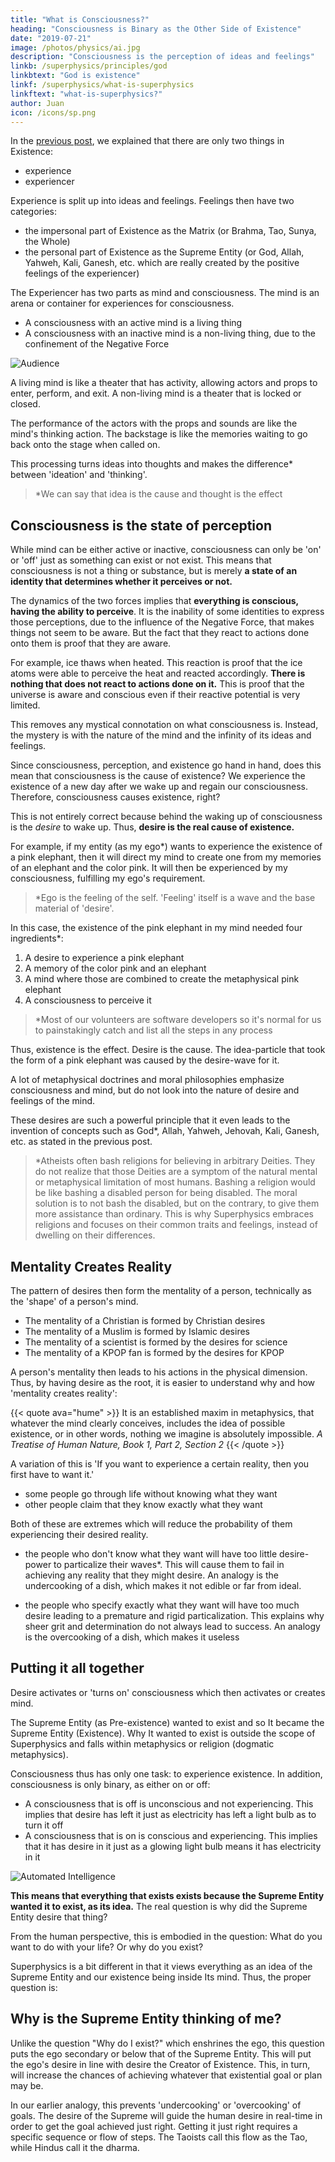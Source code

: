 ```yaml
---
title: "What is Consciousness?"
heading: "Consciousness is Binary as the Other Side of Existence"
date: "2019-07-21"
image: /photos/physics/ai.jpg
description: "Consciousness is the perception of ideas and feelings"
linkb: /superphysics/principles/god
linkbtext: "God is existence"
linkf: /superphysics/what-is-superphysics
linkftext: "what-is-superphysics?"
author: Juan
icon: /icons/sp.png
---
```



In the [previous post](/superphysics/principles/god), we explained that there are only two things in Existence:
- experience
- experiencer

Experience is split up into ideas and feelings. Feelings then have two categories:
- the impersonal part of Existence as the Matrix (or Brahma, Tao, Sunya, the Whole)
- the personal part of Existence as the Supreme Entity (or God, Allah, Yahweh, Kali, Ganesh, etc. which are really created by the positive feelings of the experiencer) 

The Experiencer has two parts as mind and consciousness. The mind is an arena or container for experiences for consciousness. 

- A consciousness with an active mind is a living thing
- A consciousness with an inactive mind is a non-living thing, due to the confinement of the Negative Force

![Audience](https://sorasystem.sirv.com/photos/audience.jpg)

A living mind is like a theater that has activity, allowing actors and props to enter, perform, and exit. A non-living mind is a theater that is locked or closed.   

<!-- Here we add that the Experiencer itself is called Consciousness which resides in the arena of the mind. Thus, consciousness and mind go together. An active mind always has consciousness, but a consciousness does not always have an active mind. Similarly, a live theater always has an audience (even as empty seats), but an audience does not always have a theater. -->

<!-- David Hume defined mind as an arena or theater where perceptions play out. Consciousness therefore is the perceiver of those perceptions.  -->

The performance of the actors with the props and sounds are like the mind's thinking action. The backstage is like the memories waiting to go back onto the stage when called on. 

This processing turns ideas into thoughts and makes the difference* between 'ideation' and 'thinking'.  

<!-- The combination of the consciousness and its mind then leads to the thinking or ideating action, just as a live theater creates a spectating action in the audience as whispers, cheers, boos, laughter, etc. This turns the mind from an arena into a processing unit of existence. 
- The thinking is done by the mind, leading to thought*
- The experiencer (consciousness) then experiences the thought -->

> *We can say that idea is the cause and thought is the effect



## Consciousness is the state of perception

While mind can be either active or inactive, consciousness can only be 'on' or 'off' just as something can exist or not exist. This means that consciousness is not a thing or substance, but is merely **a state of an identity that determines whether it perceives or not.**

The dynamics of the two forces implies that **everything is conscious, having the ability to perceive**. It is the inability of some identities to express those perceptions, due to the influence of the Negative Force, that makes things not seem to be aware. But the fact that they react to actions done onto them is proof that they are aware. 

For example, ice thaws when heated. This reaction is proof that the ice atoms were able to perceive the heat and reacted accordingly. **There is nothing that does not react to actions done on it.**  This is proof that the universe is aware and conscious even if their reactive potential is very limited. 

This removes any mystical connotation on what consciousness is. Instead, the mystery is with the nature of the mind and the infinity of its ideas and feelings. 


<!-- This means that consciousness is the effect of existence and cannot possibly exist without the idea of existence. -->

Since consciousness, perception, and existence go hand in hand, does this mean that consciousness is the cause of existence? We experience the existence of a new day after we wake up and regain our consciousness. Therefore, consciousness causes existence, right?

This is not entirely correct because behind the waking up of consciousness is the *desire* to wake up. Thus, **desire is the real cause of existence.** 

For example, if my entity (as my ego*) wants to experience the existence of a pink elephant, then it will direct my mind to create one from my memories of an elephant and the color pink. It will then be experienced by my consciousness, fulfilling my ego's requirement. 


> *Ego is the feeling of the self. 'Feeling' itself is a wave and the base material of 'desire'.


In this case, the existence of the pink elephant in my mind needed four ingredients*:

1. A desire to experience a pink elephant 
2. A memory of the color pink and an elephant
3. A mind where those are combined to create the metaphysical pink elephant
4. A consciousness to perceive it

> *Most of our volunteers are software developers so it's normal for us to painstakingly catch and list all the steps in any process


Thus, existence is the effect. Desire is the cause. The idea-particle that took the form of a pink elephant was caused by the desire-wave for it.  

A lot of metaphysical doctrines and moral philosophies emphasize consciousness and mind, but do not look into the nature of desire and feelings of the mind. 

These desires are such a powerful principle that it even leads to the invention of concepts such as God*, Allah, Yahweh, Jehovah, Kali, Ganesh, etc. as stated in the previous post. 


> *Atheists often bash religions for believing in arbitrary Deities. They do not realize that those Deities are a symptom of the natural mental or metaphysical limitation of most humans. Bashing a religion would be like bashing a disabled person for being disabled. The moral solution is to not bash the disabled, but on the contrary, to give them more assistance than ordinary. This is why Superphysics embraces religions and focuses on their common traits and feelings, instead of dwelling on their differences.


<!-- Religions often talk about the Creator such as God or Allah, but do not explain Their motives for creating the universe. Thus, it is difficult for them to answer questions about the universe. 

This is where Superphysics is different. It views feelings as waves and ideas as particles which support each other to create and maintain existence. 

The different versions of the Supreme Entity as God, Yahweh, Allah, Brahma, etc are then representations of the different desires of the human minds that defined those Entities:

- The Jews desired a Supreme Entity that would lead them to a better land and so they invented Yahweh
- The Romans desired a Supreme Entity that was imperial but merciful and so they invented God from the Yahweh base-idea 
- The Prophet Mohammad desired a Supreme Entity that would force the Arabs into submission and so he invented Allah, also from the Yahweh base-idea
- The Hindus desired a Supreme Entity that explained everything and so they invented Brahma -->

## Mentality Creates Reality

<!-- As you can see, desire is so powerful and essential to existence that it even leads to the existence of different ideas of Supreme Entities such as God, Yahweh, Allah, etc.  -->

The pattern of desires then form the mentality of a person, technically as the 'shape' of a person's mind. 

- The mentality of a Christian is formed by Christian desires
- The mentality of a Muslim is formed by Islamic desires
- The mentality of a scientist is formed by the desires for science
- The mentality of a KPOP fan is formed by the desires for KPOP

A person's mentality then leads to his actions in the physical dimension. Thus, by having desire as the root, it is easier to understand why and how 'mentality creates reality':

{{< quote ava="hume" >}}
It is an established maxim in metaphysics, that whatever the mind clearly conceives, includes the idea of possible existence, or in other words, nothing we imagine is absolutely impossible.
<cite>A Treatise of Human Nature, Book 1, Part 2, Section 2</cite>
{{< /quote >}}

A variation of this is 'If you want to experience a certain reality, then you first have to want it.'

- some people go through life without knowing what they want
- other people claim that they know exactly what they want 

Both of these are extremes which will reduce the probability of them experiencing their desired reality.

- the people who don't know what they want will have too little desire-power to particalize their waves*. This will cause them to fail in achieving any reality that they might desire. An analogy is the undercooking of a dish, which makes it not edible or far from ideal.


- the people who specify exactly what they want will have too much desire leading to a premature and rigid particalization. This explains why sheer grit and determination do not always lead to success. An analogy is the overcooking of a dish, which makes it useless

<!-- You want to have it just right. This precision is called being within the Dharma or the Tao or the flow of the universe, since the universe itself is a dynamic, moving, wave.  -->

<!-- > *Having too little desire makes the waves very weak. Having too much desire  -->

<!-- This however, would be purely philosophical and impractical  have nothing to do with our social cycles  because . It would also be impractical because we cannot create things instantaneously by merely thinking of them (rather, it could take a lot of time before they physically exist). -->

<!-- But wait! Wouldn’t having two opposing definitions for the same thing be absurd (i.e. paradoxical) since one definition would instantly destroy the other? Yes. To remove the paradox, we take our 'existence-creates-consciousness' idea first and then flip that into 'consciousness-creates-existence' idea afterwards. 

This flip is the same as a rescuer securing himself before securing others. The first step is very small and insignificant relative to the second step. 

![](https://sorasystem.sirv.com/graphics/childmask.jpg) -->


## Putting it all together 

<!-- We have so far dissected the Experiencer into three:

1. Desire
2. Consciousness
3. Mind -->

Desire activates or 'turns on' consciousness which then activates or creates mind. 

<!-- Nirguna Brahma --> The Supreme Entity (as Pre-existence) wanted to exist and so It became <!-- Saguna Brahma --> the Supreme Entity (Existence). Why It wanted to exist is outside the scope of Superphysics and falls within metaphysics or religion (dogmatic metaphysics). 

Consciousness thus has only one task: to experience existence.  In addition, consciousness is only binary, as either on or off:
- A consciousness that is off is unconscious and not experiencing. This implies that desire has left it just as electricity has left a light bulb as to turn it off
- A consciousness that is on is conscious and experiencing. This implies that it has desire in it just as a glowing light bulb means it has electricity in it

![Automated Intelligence](/photos/physics/ai.jpg)


**This means that everything that exists exists because the Supreme Entity wanted it to exist, as its idea.** The real question is why did the Supreme Entity desire that thing? 

<!-- any entity that is naturally alive has some desire in it to experience something.** The real metaphysical question is: What does that entity want to experience or is supposed to experience? -->

From the human perspective, this is embodied in the question: What do you want to do with your life? Or why do you exist? 


<!-- Either consciousness experiences or does not and is unconscious. When a person says that society's consciousness isn't evolved yet, it really means that society's mind* is not evolved yet, or has not enlarged. 

> *Remember that a mind is like a theater which has a size and many other features, whereas consciousness has only one feature which is to be either on or off, experiencing or not-experiencing. 

Its additional tasks of logic and thinking arises when **desire** is added onto it. This desire brings consciousness onto different physical or metaphysical experiences in a sequential manner, all of which are stored in its mind. This sequence leads to the concept of logic, while the storage leads to memory.

Thus, **desire is the ultimate cause and is the source of all mystery**. Why do you desire what you desire? What desire led to the criminal to do the crime? Why did the dinosaurs desire to fly and evolve into birds? Why did the universe desire to have four (or five) fundamental forces instead of three? What desire led the British to drive on the left and not on the right side of the road?

It is this solving of desire that solves mysteries by revealing the true nature, tao, or dharma of the desiring entity.

This simplification of what the human mind is trying to do in various cycles helps us get a clearer idea of what consciousness is, which we can now define as a processing unit of existence.
Consciousness = processing unit of existence
This means that consciousness is the effect of existence and cannot possibly exist without the idea of existence.
But wait! Won’t that definition make us materialistic because it makes consciousness subordinate to existence? Yes, because as physical beings, we open our eyes to see existence that is beyond our control. However, we can negate this definition if we could use our consciousness to create existence — I am conscious of a pink elephant and so a pink elephant exists in my mind. This would be a God point of view, and not a human point of view.
So from a God point of view we can say that consciousness is the cause of existence. This however, would be purely philosophical and have nothing to do with our social cycles. It would also be impractical because we cannot create things instantaneously by merely thinking of them (rather, it could take a lot of time before they physically exist).
But wait! Wouldn’t having two opposing definitions for the same thing be absurd (i.e. paradoxical) since one definition would instantly destroy the other? Yes. To remove the paradox, we assign a new word ‘mind’ for active consciousness or when it is used as the cause of existence, so that we have a draft definition:
Mind = processing unit of existence that also acts on existence
This would then make our earlier sentence more accurate and remove the paradox:
“My mind conceived an idea of a pink elephant and so a pink elephant existed in my mind.”
Mind would be a lot more difficult to define because it also requires a deep knowledge of existence. So we shall leave that for another post.
 -->


Superphysics is a bit different in that it views everything as an idea of the Supreme Entity and our existence being inside Its mind. Thus, the proper question is:


## Why is the Supreme Entity thinking of me?

Unlike the question "Why do I exist?" which enshrines the ego, this question puts the ego secondary or below that of the Supreme Entity. This will put the ego's desire in line with desire the Creator of Existence. This, in turn, will increase the chances of achieving whatever that existential goal or plan may be.

In our earlier analogy, this prevents 'undercooking' or 'overcooking' of goals. The desire of the Supreme will guide the human desire in real-time in order to get the goal achieved just right. Getting it just right requires a specific sequence or flow of steps. The Taoists call this flow as the Tao, while Hindus call it the dharma.

